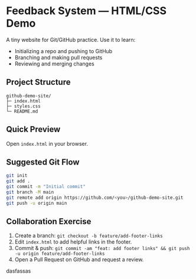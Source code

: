 # Feedback System — HTML/CSS Demo

A tiny website for Git/GitHub practice. Use it to learn:
- Initializing a repo and pushing to GitHub
- Branching and making pull requests
- Reviewing and merging changes

## Project Structure
```
github-demo-site/
├─ index.html
├─ styles.css
└─ README.md
```

## Quick Preview
Open `index.html` in your browser.

## Suggested Git Flow
```bash
git init
git add .
git commit -m "Initial commit"
git branch -M main
git remote add origin https://github.com/<you>/github-demo-site.git
git push -u origin main
```

## Collaboration Exercise
1. Create a branch: `git checkout -b feature/add-footer-links`
2. Edit `index.html` to add helpful links in the footer.
3. Commit & push: `git commit -am "feat: add footer links" && git push -u origin feature/add-footer-links`
4. Open a Pull Request on GitHub and request a review.



dasfassas 